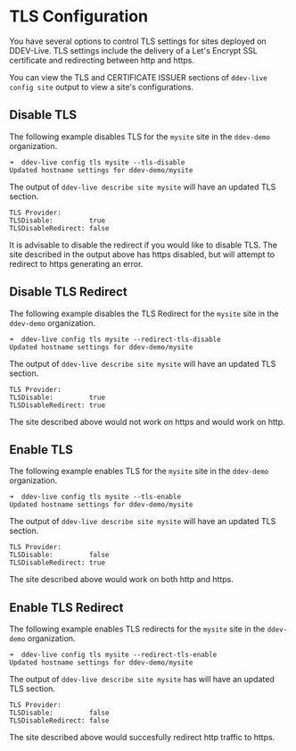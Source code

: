 # TLS Configuration
You have several options to control TLS settings for sites deployed on DDEV-Live. TLS settings include the delivery of a Let's Encrypt SSL certificate and redirecting between http and https.

You can view the TLS and CERTIFICATE ISSUER sections of `ddev-live config site` output to view a site's configurations.

## Disable TLS

The following example disables TLS for the `mysite` site in the `ddev-demo` organization.

```
➜  ddev-live config tls mysite --tls-disable
Updated hostname settings for ddev-demo/mysite
```
The output of `ddev-live describe site mysite` will have an updated TLS section.
```
TLS Provider:       
TLSDisable:         true
TLSDisableRedirect: false
```
It is advisable to disable the redirect if you would like to disable TLS. The site described in the output above has https disabled, but will attempt to redirect to https generating an error.

## Disable TLS Redirect

The following example disables the TLS Redirect for the `mysite` site in the `ddev-demo` organization.

```
➜  ddev-live config tls mysite --redirect-tls-disable
Updated hostname settings for ddev-demo/mysite
```
The output of `ddev-live describe site mysite` will have an updated TLS section.
```
TLS Provider:       
TLSDisable:         true
TLSDisableRedirect: true
```
The site described above would not work on https and would work on http.

## Enable TLS

The following example enables TLS for the `mysite` site in the `ddev-demo` organization.

```
➜  ddev-live config tls mysite --tls-enable
Updated hostname settings for ddev-demo/mysite
```
The output of `ddev-live describe site mysite` will have an updated TLS section.
```
TLS Provider:       
TLSDisable:         false
TLSDisableRedirect: true
```

The site described above would work on both http and https.

## Enable TLS Redirect

The following example enables TLS redirects for the `mysite` site in the `ddev-demo` organization.

```
➜  ddev-live config tls mysite --redirect-tls-enable
Updated hostname settings for ddev-demo/mysite
```
The output of `ddev-live describe site mysite` has will have an updated TLS  section.
```
TLS Provider:       
TLSDisable:         false
TLSDisableRedirect: false
```
The site described above would succesfully redirect http traffic to https.
